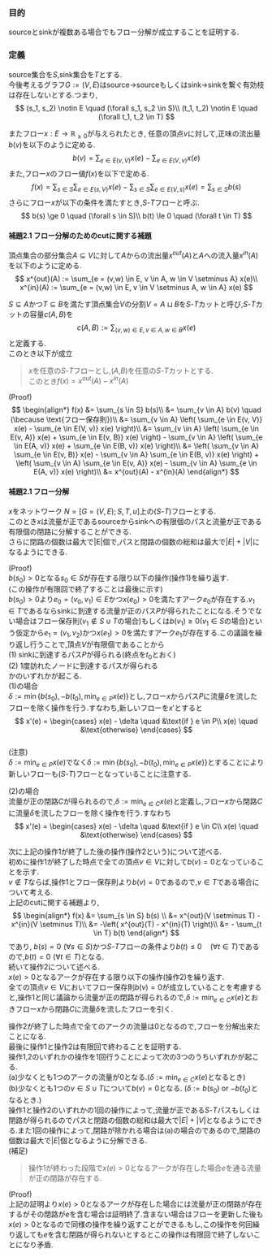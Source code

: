 ### 目的
sourceとsinkが複数ある場合でもフロー分解が成立することを証明する.  

### 定義
source集合を$S$,sink集合を$T$とする.    
今後考えるグラフ$G := (V,E)$はsource->sourceもしくはsink->sinkを繋ぐ有効枝は存在しないとする.つまり,
$$
(s_1, s_2) \notin E \quad (\forall s_1, s_2 \in S)\\
(t_1, t_2) \notin E \quad (\forall t_1, t_2 \in T)
$$

またフロー$x:E \rightarrow \mathbb{R}_{\ge0}$が与えられたとき,
任意の頂点$v$に対して,正味の流出量$b(v)$を以下のように定める.
$$
b(v) = \sum_{e\in E(v,V)} x(e) - \sum_{e\in E(V,v)} x(e)
$$
また,フロー$x$のフロー値$f(x)$を以下で定める.  
$$
    f(x) 
    = \sum_{s \in S} \sum_{e \in E(s, V)} x(e) - \sum_{s \in S} \sum_{e \in E(V, s)} x(e)
    = \sum_{s \in S} b(s)
$$
さらにフロー$x$が以下の条件を満たすとき,$S$-$T$フローと呼ぶ.  
$$
b(s) \ge 0 \quad (\forall s \in S)\\
b(t) \le 0 \quad (\forall t \in T)
$$


#### 補題2.1 フロー分解のためのcutに関する補題
頂点集合の部分集合$A \subseteq V$に対して$A$からの流出量$x^{out}(A)$と$A$への流入量$x^{in}(A)$を以下のように定める.
$$
x^{out}(A) := \sum_{e = (v,w) \in E, v \in A, w \in V \setminus A} x(e)\\
x^{in}(A) := \sum_{e = (v,w) \in E, v \in V \setminus A, w \in A} x(e)
$$  

$S \subseteq A$かつ$T \subseteq B$を満たす頂点集合$V$の分割$V = A \sqcup B$を$S$-$T$カットと呼び,$S$-$T$カットの容量$c(A,B)$を
$$
c(A,B) := \sum_{(v,w) \in E, v \in A, w \in B} x(e)
$$
と定義する.  
このとき以下が成立
> $x$を任意の$S$-$T$フローとし,($A$,$B$)を任意の$S$-$T$カットとする.  
> このとき$f(x) = x^{out}(A) - x^{in}(A)$

(Proof)  
$$
\begin{align*}
    f(x)  &= \sum_{s \in S} b(s)\\
          &= \sum_{v \in A} b(v) \quad (\because \text{フロー保存則})\\
          &= \sum_{v \in A}
            \left(
                \sum_{e \in E(v, V)} x(e) - \sum_{e \in E(V, v)} x(e)
            \right)\\
          &= \sum_{v \in A}
            \left(
                \sum_{e \in E(v, A)} x(e) + \sum_{e \in E(v, B)} x(e)
            \right)
          - \sum_{v \in A}
            \left(
                \sum_{e \in E(A, v)} x(e) + \sum_{e \in E(B, v)} x(e)
            \right)\\
          &= \left(
                \sum_{v \in A} \sum_{e \in E(v, B)} x(e)
            -   \sum_{v \in A} \sum_{e \in E(B, v)} x(e)
            \right) +
            \left(
                \sum_{v \in A} \sum_{e \in E(v, A)} x(e)
            -   \sum_{v \in A} \sum_{e \in E(A, v)} x(e)
            \right)\\
          &= x^{out}(A) - x^{in}(A)
\end{align*}
$$

#### 補題2.1 フロー分解

>
$x$をネットワーク $N = [G = (V,E);S,T,u]$上の($S$-$T$)フローとする.  
このとき$x$は流量が正であるsourceからsinkへの有限個のパスと流量が正である有限個の閉路に分解することができる.  
さらに閉路の個数は最大で|E|個で,パスと閉路の個数の総和は最大で$|E| + |V|$になるようにできる.

(Proof)  
$b(s_0) > 0$となる$s_0 \in S$が存在する限り以下の操作(操作1)を繰り返す.  
(この操作が有限回で終了することは最後に示す)  
$b(s_0) > 0$より$e_0 = (v_0, v_1) \in E$かつ$x(e_0) > 0$を満たすアーク$e_0$が存在する.$v_1 \in T$であるならsinkに到達する流量が正のパス$P$が得られたことになる.そうでない場合はフロー保存則($v_1 \notin S \cup T$の場合)もしくは$b(v_1) \ge 0$($v_1 \in S$の場合)という仮定から$e_1 = (v_1, v_2)$かつ$x(e_1) > 0$を満たすアーク$e_1$が存在する.この議論を繰り返し行うことで,頂点$V$が有限個であることから    
(1) sinkに到達するパス$P$が得られる(終点を$t_0$とおく)  
(2) 1度訪れたノードに到達するパスが得られる  
かのいずれかが起こる.  
(1)の場合  
$\delta := \min \{ b(s_0), -b(t_0), \min_{e \in P} x(e)\}$とし,フロー$x$からパス$P$に流量$\delta$を流したフローを除く操作を行う.すなわち,新しいフローを$x'$とすると
$$
x'(e) =
\begin{cases}
    x(e) - \delta \quad &\text{if } e \in P\\
    x(e) \quad &\text{otherwise}
\end{cases}
$$  
(注意)  
$\delta := \min_{e \in P} x(e)$でなく$\delta := \min \{ b(s_0), -b(t_0), \min_{e \in P} x(e)\}$とすることにより新しいフローも($S$-$T$)フローとなっていることに注意する.  

(2)の場合  
流量が正の閉路$C$が得られるので,$\delta := \min_{e \in C} x(e)$と定義し,フロー$x$から閉路$C$に流量$\delta$を流したフローを除く操作を行う.すなわち
$$
x'(e) =
\begin{cases}
    x(e) - \delta \quad &\text{if } e \in C\\
    x(e) \quad &\text{otherwise}
\end{cases}
$$  

次に上記の操作1が終了した後の操作(操作2という)について述べる.  
初めに操作1が終了した時点で全ての頂点$v \in V$に対して$b(v) = 0$となっていることを示す.  
$v \notin T$ならば,操作1とフロー保存則より$b(v) = 0$であるので,$v \in T$である場合について考える.  
上記のcutに関する補題より,
$$
\begin{align*}
f(x) 
&= \sum_{s \in S} b(s) \\
&= x^{out}(V \setminus T) - x^{in}(V \setminus T)\\
&= -\left(
    x^{out}(T) - x^{in}(T)
    \right)\\
&= - \sum_{t \in T} b(t)
\end{align*}
$$
であり, $b(s) = 0 \,\,(\forall s \in S)$かつ$S$-$T$フローの条件より$b(t) \le 0 \quad (\forall t \in T)$であるので,$b(t) = 0 \,\, (\forall t \in T)$となる.  
続いて操作2について述べる.  
$x(e) > 0$となるアークが存在する限り以下の操作(操作2)を繰り返す.  
全ての頂点$v \in V$においてフロー保存則$b(v) = 0$が成立していることを考慮すると,操作1と同じ議論から流量が正の閉路が得られるので,$\delta := \min_{e \in C} x(e)$とおきフロー$x$から閉路$C$に流量$\delta$を流したフローを引く.  

操作2が終了した時点で全てのアークの流量は0となるので,フローを分解出来たことになる.  
最後に操作1と操作2は有限回で終わることを証明する.  
操作1,2のいずれかの操作を1回行うことによって次の3つのうちいずれかが起こる.  
(a)少なくとも1つのアークの流量が0となる.($\delta := \min_{e \in C} x(e)$となるとき)  
(b)少なくとも1つの$v \in S \cup T$について$b(v) = 0$となる.  ($\delta := b(s_0)$ or $-b(t_0)$となるとき.)  
操作1と操作2のいずれかの1回の操作によって,流量が正である$S$-$T$パスもしくは閉路が得られるのでパスと閉路の個数の総和は最大で$|E|+|V|$となるようにできる.また1回の操作によって,閉路が除かれる場合は(a)の場合のであるので,閉路の個数は最大で$|E|$個となるように分解できる.  
(補足)  
>操作1が終わった段階で$x(e)>0$となるアークが存在した場合$e$を通る流量が正の閉路が存在する.  

(Proof)  
上記の証明より$x(e)>0$となるアークが存在した場合には流量が正の閉路が存在するがその閉路が$e$を含む場合は証明終了.含まない場合はフローを更新した後も$x(e) >0$となるので同様の操作を繰り返すことができる.もし,この操作を何回繰り返しても$e$を含む閉路が得られないとするとこの操作は有限回で終了しないことになり矛盾.



